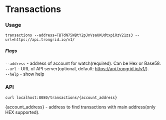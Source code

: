 # Transactions

### Usage
`transactions --address=TBTdN75WBtY2pJnVsaUKUdtxpiRzV21zs3 --url=https://api.trongrid.io/v1/`

##### Flags
`--address` - address of account for watch(required). Can be Hex or Base58.  
`--url` - URL of API server(optional, default: https://api.trongrid.io/v1/).  
`--help` - show help  

### API

`curl localhost:8080/transactions/{account_address}`  

{account_address} - address to find transactions with main address(only HEX supported).

